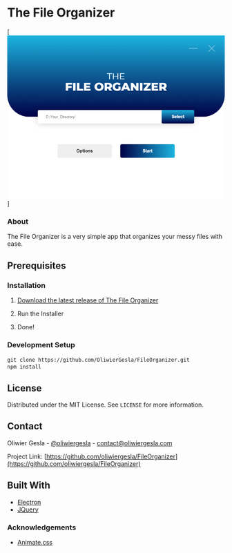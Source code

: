 # The File Organizer

[![Product Name Screen Shot][product-screenshot]]




### About

The File Organizer is a very simple app that organizes your messy files with ease.



## Prerequisites

### Installation
1. [Download the latest release of The File Organizer](https://github.com/OliwierGesla/FileOrganizer/releases/latest)

2. Run the Installer
3. Done!

### Development Setup
    git clone https://github.com/OliwierGesla/FileOrganizer.git
    npm install




## License

Distributed under the MIT License. See `LICENSE` for more information.



## Contact

Oliwier Gesla - [@oliwiergesla](https://twitter.com/oliwiergesla) - contact@oliwiergesla.com

Project Link: [https://github.com/oliwiergesla/FileOrganizer](https://github.com/oliwiergesla/FileOrganizer)



## Built With

* [Electron](https://electronjs.org/)
* [JQuery](https://jquery.com)



### Acknowledgements
* [Animate.css](https://daneden.github.io/animate.css)


[product-screenshot]: assets/img/example.jpg
